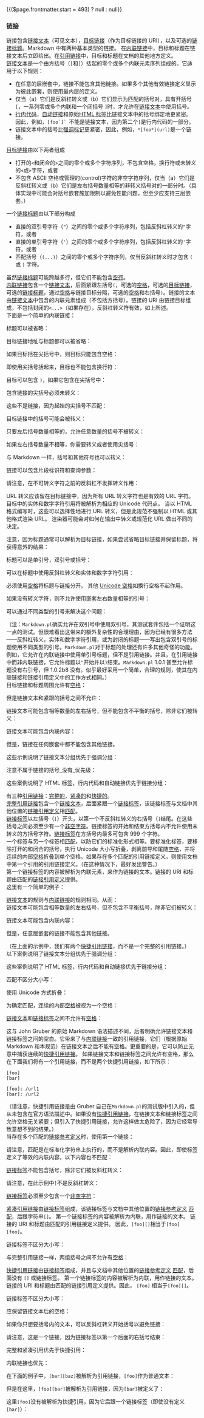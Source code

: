 {{($page.frontmatter.start = 493) ? null : null}}
### 链接

链接包含[链接文本](https://github.github.com/gfm/#link-text)（可见文本），[目标链接](https://github.github.com/gfm/#link-destination)（作为目标链接的 URI），以及可选的[链接标题](https://github.github.com/gfm/#link-title)。Markdown 中有两种基本类型的链接。 在[内联链接](https://github.github.com/gfm/#inline-link)中，目标和标题在链接文本后立即给出。在[引用链接](https://github.github.com/gfm/#reference-link)中，目标和标题在文档的其他地方定义。  
[链接文本](https://github.github.com/gfm/#link-text)是一个由方括号（`[`和`]`）括起的零个或多个内联元素序列组成的。它适用于以下规则：  

*   在任意的层嵌套中，链接不能包含其他链接。如果多个其他有效链接定义显示为彼此嵌套，则使用最内层的定义。
*   仅当（a）它们是反斜杠转义或（b）它们显示为匹配的括号对，具有开括号`[`，一系列零或多个内联和一个闭括号 `]`时，才允许在[链接文本](https://github.github.com/gfm/#link-text)中使用括号。
*   [行内代码](https://github.github.com/gfm/#code-spans)，[自动链接](https://github.github.com/gfm/#autolinks)和原始[HTML 标签](https://github.github.com/gfm/#html-tag)比链接文本中的括号绑定地更紧密。 因此，例如，``[foo`]` ``不能是链接文本，因为第二个`]`是行内代码的一部分。
*   链接文本中的括号比[强调标记](https://github.github.com/gfm/#emphasis-and-strong-emphasis)更紧密，因此，例如，`*[foo*](url)`是一个链接。

[目标链接](https://github.github.com/gfm/#link-destination)由以下两者组成  

*   打开的`<`和闭合的`>`之间的零个或多个字符序列，不包含空格，换行符或未转义的`<`或`>`字符，或者
*   不包含 ASCII 空格或管理的(control)字符的非空字符序列，仅当（a）它们是反斜杠转义或（b）它们是左右括号数量相等的非转义括号对的一部分时。（具体实现中可能会对括号嵌套施加限制以避免性能问题，但至少应支持三层嵌套。）

一个[链接标题](https://github.github.com/gfm/#link-title)由以下部分构成

*   直接的双引号字符（`"`）之间的零个或多个字符序列，包括反斜杠转义的`"`字符，或者
*   直接的单引号字符（`'`）之间的零个或多个字符序列，包括反斜杠转义的`'`字符，或者
*   匹配括号（`(...)`）之间的零个或多个字符序列，仅当反斜杠转义时才包含 `(` 或 `)` 字符。

虽然[链接标题](https://github.github.com/gfm/#link-title)可能跨越多行，但它们不能包含[空行](https://github.github.com/gfm/#blank-line)。  
[内联链接](https://github.github.com/gfm/#inline-link)包含一个[链接文本](https://github.github.com/gfm/#link-text)，后面紧跟左括号`(`，可选的[空格](https://github.github.com/gfm/#whitespace)，可选的[目标链接](https://github.github.com/gfm/#link-destination)，可选的[链接标题](https://github.github.com/gfm/#link-title)，通过[空格](https://github.github.com/gfm/#whitespace)与链接目标分隔，可选的[空格](https://github.github.com/gfm/#whitespace)和右括号`)`。链接的文本由[链接文本](https://github.github.com/gfm/#link-text)中包含的内联元素组成（不包括方括号）。链接的 URI 由链接目标组成，不包括封闭的`<...>`（如果存在），反斜杠转义符有效，如上所述。    
下面是一个简单的内联链接：  
<Example :index="$page.frontmatter.start++"/>

标题可以被省略：  
<Example :index="$page.frontmatter.start++"/>

目标链接地址与标题都可以被省略：  
<Example :index="$page.frontmatter.start++"/>

<Example :index="$page.frontmatter.start++"/>

如果目标括在尖括号中，则目标只能包含空格： 
<Example :index="$page.frontmatter.start++"/>

<Example :index="$page.frontmatter.start++"/>

即使用尖括号括起来，目标也不能包含换行符：  
<Example :index="$page.frontmatter.start++"/>

<Example :index="$page.frontmatter.start++"/>

目标可以包含 `)`，如果它包含在尖括号中：    
<Example :index="$page.frontmatter.start++"/>

包含链接的尖括号必须未转义：    
<Example :index="$page.frontmatter.start++"/>

这些不是链接，因为起始的尖括号不匹配：   
<Example :index="$page.frontmatter.start++"/>

目标链接中的括号可能会被转义：  
<Example :index="$page.frontmatter.start++"/>

只要左后括号数量相等的，允许任意数量的括号不被转义：  
<Example :index="$page.frontmatter.start++"/>

如果左右括号数量不相等，你需要转义或者使用尖括号：  
<Example :index="$page.frontmatter.start++"/>

<Example :index="$page.frontmatter.start++"/>

与 Markdown 一样，括号和其他符号也可以转义：  
<Example :index="$page.frontmatter.start++"/>

链接可以包含片段标识符和查询参数：  
<Example :index="$page.frontmatter.start++"/>

请注意，在不可转义字符之前的反斜杠不发挥转义作用：  
<Example :index="$page.frontmatter.start++"/>

URL 转义应该留在目标链接中，因为所有 URL 转义字符也是有效的 URL 字符。目标中的实体和数字字符引用将被解析为相应的 Unicode 代码点。 当以 HTML 格式编写时，这些可以选择性地进行 URL 转义，但是此规范不强制以 HTML 或其他格式渲染 URL。 渲染器可能会对如何在输出中转义或规范化 URL 做出不同的决定。  
<Example :index="$page.frontmatter.start++"/>

注意，因为标题通常可以解析为目标链接，如果尝试省略目标链接并保留标题，将获得意外的结果：  
<Example :index="$page.frontmatter.start++"/>

标题可以是单引号，双引号或括号：  
<Example :index="$page.frontmatter.start++"/>

可以在标题中使用反斜杠转义和实体和数字字符引用：  
<Example :index="$page.frontmatter.start++"/>

必须使用[空格](https://github.github.com/gfm/#whitespace)将标题与链接分开。 其他 [Unicode 空格](https://github.github.com/gfm/#unicode-whitespace)如换行空格不起作用。  
<Example :index="$page.frontmatter.start++"/>

如果没有转义字符，则不允许使用嵌套左右数量相等的引号：  
<Example :index="$page.frontmatter.start++"/>

可以通过不同类型的引号来解决这个问题：  
<Example :index="$page.frontmatter.start++"/>

（注：`Markdown.pl`确实允许在双引号中使用双引号，其测试套件包括一个证明这一点的测试。但很难看出这带来的额外复杂性的合理理由，因为已经有很多方法——反斜杠转义，实体和数字字符引用，或为封闭的标题——写出包含双引号的标题使用不同类型的引号。`Markdown.pl`对于标题的处理还有许多其他奇怪的功能。例如，它允许在内联链接中使用单引号标题，但不是引用链接。并且，在引用链接中而非内联链接，它允许标题以`"`开始并以`)`结束。`Markdown.pl` 1.0.1 甚至允许标题没有右引号，但 1.0.2b8 没有。似乎最好采用一个简单，合理的规则，使其在内联链接和链接引用定义中的工作方式相同。）  
目标链接和标题周围允许有[空格](https://github.github.com/gfm/#whitespace)：  
<Example :index="$page.frontmatter.start++"/>

但是链接文本和紧跟的括号之间不允许：  
<Example :index="$page.frontmatter.start++"/>

链接文本可能包含相等数量的左右括号，但不能包含不平衡的括号，除非它们被转义：  
<Example :index="$page.frontmatter.start++"/>

<Example :index="$page.frontmatter.start++"/>

<Example :index="$page.frontmatter.start++"/>

<Example :index="$page.frontmatter.start++"/>

链接文本可能包含内联内容：  
<Example :index="$page.frontmatter.start++"/>

<Example :index="$page.frontmatter.start++"/>

但是，链接在任何嵌套中都不能包含其他链接。  
<Example :index="$page.frontmatter.start++"/>

<Example :index="$page.frontmatter.start++"/>

<Example :index="$page.frontmatter.start++"/>

这些示例说明了链接文本分组优先于强调分组：  
<Example :index="$page.frontmatter.start++"/>

<Example :index="$page.frontmatter.start++"/>

注意不属于链接的括号_没有_优先级：  
<Example :index="$page.frontmatter.start++"/>

这些案例说明了 HTML 标签，行内代码和自动链接优先于链接分组：  
<Example :index="$page.frontmatter.start++"/>

<Example :index="$page.frontmatter.start++"/>

<Example :index="$page.frontmatter.start++"/>

有三种[引用链接](https://github.github.com/gfm/#reference-link)：[完整的](https://github.github.com/gfm/#full-reference-link)，[紧凑的](https://github.github.com/gfm/#collapsed-reference-link)和[快捷的](https://github.github.com/gfm/#shortcut-reference-link)。  
[完整引用链接](https://github.github.com/gfm/#full-reference-link)包含一个[链接文本](https://github.github.com/gfm/#link-text)，后面紧跟一个[链接标签](https://github.github.com/gfm/#link-label)，该链接标签与文档中其他位置的[链接引用定义](https://github.github.com/gfm/#link-reference-definition)相[匹配](https://github.github.com/gfm/#matches)。  
[链接标签](https://github.github.com/gfm/#link-label)以左括号（`[`）开头，以第一个不反斜杠转义的右括号（`]`结尾。在这些括号之间必须至少有一个[非空字符](https://github.github.com/gfm/#non-whitespace-character)。链接标签的开始和结束方括号内不允许使用未转义的方括号字符。[链接标签](https://github.github.com/gfm/#link-label)在方括号内最多可包含 999 个字符。  
一个标签与另一个标签相[匹配](https://github.github.com/gfm/#matches)，以防它们的标准化形式相等。要标准化标签，要移除打开的和闭合的括号，执行 Unicode 大小写折叠，剥离前导和尾随[空格](https://github.github.com/gfm/#whitespace)，并将连续的内部[空格](https://github.github.com/gfm/#whitespace)折叠到单个空格。如果存在多个匹配的引用链接定义，则使用文档中第一个引用的引用链接定义。（在这种情况下，最好发出警告。）  
第一个链接标签的内容被解析为内联元素，来作为链接的文本。链接的 URI 和标题由匹配的[链接引用定义](https://github.github.com/gfm/#link-reference-definition)提供。  
这里有一个简单的例子：  
<Example :index="$page.frontmatter.start++"/>

[链接文本](https://github.github.com/gfm/#link-text)的规则与[内联链接](https://github.github.com/gfm/#inline-link)的规则相同。从而：  
链接文本可能包含相等数量的左右括号，但不包含不平衡括号，除非它们被转义：  
<Example :index="$page.frontmatter.start++"/>

<Example :index="$page.frontmatter.start++"/>

链接文本可能包含内联内容：  
<Example :index="$page.frontmatter.start++"/>

<Example :index="$page.frontmatter.start++"/>

但是，任意层嵌套的链接不能包含其他链接。  
<Example :index="$page.frontmatter.start++"/>

<Example :index="$page.frontmatter.start++"/>

（在上面的示例中，我们有两个[快捷引用链接](https://github.github.com/gfm/#shortcut-reference-link)，而不是一个完整的引用链接。）  
以下案例说明了链接文本分组优先于强调分组：  
<Example :index="$page.frontmatter.start++"/>

<Example :index="$page.frontmatter.start++"/>

这些案例说明了 HTML 标签，行内代码和自动链接优先于链接分组：  
<Example :index="$page.frontmatter.start++"/>

<Example :index="$page.frontmatter.start++"/>

<Example :index="$page.frontmatter.start++"/>

匹配不区分大小写：  
<Example :index="$page.frontmatter.start++"/>

使用 Unicode 方式折叠：  
<Example :index="$page.frontmatter.start++"/>

为确定匹配，连续的内部[空格](https://github.github.com/gfm/#whitespace)被视为一个空格：  
<Example :index="$page.frontmatter.start++"/>

[链接文本](https://github.github.com/gfm/#link-text)和[链接标签](https://github.github.com/gfm/#link-label)之间不允许有[空格](https://github.github.com/gfm/#whitespace)：  
<Example :index="$page.frontmatter.start++"/>

<Example :index="$page.frontmatter.start++"/>

这与 John Gruber 的原始 Markdown 语法描述不同，后者明确允许链接文本和链接标签之间的空白。它带来了与[内联链接](https://github.github.com/gfm/#inline-link)一致的引用链接，它们（根据原始 Markdown 和本规范）在链接文本之后不能有空格。更重要的是，它可以防止无意中捕获连续的[快捷引用链接](https://github.github.com/gfm/#shortcut-reference-link)。 如果链接文本和链接标签之间允许有空格，那么在下面我们将有一个引用链接，而不是两个快捷引用链接，如下所示：  

    [foo]
    [bar]
    
    [foo]: /url1
    [bar]: /url2

（请注意，快捷引用链接是由 Gruber 自己在`Markdown.pl`的测试版中引入的，但从未包含在官方语法描述中。如果没有[快捷引用链接](https://github.github.com/gfm/#shortcut-reference-link)，在链接文本和链接标签之间允许空格无关紧要；但引入了快捷引用链接，允许这样做太危险了，因为它经常导致意想不到的结果。）  
当存在多个匹配的[链接参考定义](https://github.github.com/gfm/#link-reference-definition)时，使用第一个链接：  
<Example :index="$page.frontmatter.start++"/>

请注意，匹配是在标准化字符串上执行的，而不是解析内联内容。因此，即使标签定义了等效的内联内容，以下内容也不匹配：  
<Example :index="$page.frontmatter.start++"/>

[链接标签](https://github.github.com/gfm/#link-label)不能包含括号，除非它们被反斜杠转义：  
<Example :index="$page.frontmatter.start++"/>

<Example :index="$page.frontmatter.start++"/>

<Example :index="$page.frontmatter.start++"/>

<Example :index="$page.frontmatter.start++"/>

请注意，在此示例中`]`不是反斜杠转义：  
<Example :index="$page.frontmatter.start++"/>

[链接标签](https://github.github.com/gfm/#link-label)必须至少包含一个[非空字符](https://github.github.com/gfm/#non-whitespace-character)：  
<Example :index="$page.frontmatter.start++"/>

<Example :index="$page.frontmatter.start++"/>

[紧凑引用链接](https://github.github.com/gfm/#collapsed-reference-link)由[链接标签](https://github.github.com/gfm/#link-label)组成，该链接标签与文档中其他位置的[链接参考定义](https://github.github.com/gfm/#link-reference-definition) [匹配](https://github.github.com/gfm/#matches)，后跟字符串`[]`。 第一个链接标签的内容被解析为内联，用作链接的文本。 链接的 URI 和标题由匹配的引用链接定义提供。 因此，`[foo][]`相当于`[foo][foo]`。  
<Example :index="$page.frontmatter.start++"/>

<Example :index="$page.frontmatter.start++"/>

链接标签不区分大小写：  
<Example :index="$page.frontmatter.start++"/>

与完整引用链接一样，两组括号之间不允许有[空格](https://github.github.com/gfm/#whitespace)：  
<Example :index="$page.frontmatter.start++"/>

[快捷引用链接](https://github.github.com/gfm/#shortcut-reference-link)由[链接标签](https://github.github.com/gfm/#link-label)组成，并且与文档中其他位置的[链接参考定义](https://github.github.com/gfm/#link-reference-definition) [匹配](https://github.github.com/gfm/#matches)，后面没有 `[]` 或链接标签。 第一个链接标签的内容被解析为内联，用作链接的文本。 链接的 URI 和标题由匹配的链接引用定义提供。因此， `[foo]` 相当于`[foo][]`。  
<Example :index="$page.frontmatter.start++"/>

<Example :index="$page.frontmatter.start++"/>

<Example :index="$page.frontmatter.start++"/>

<Example :index="$page.frontmatter.start++"/>

链接标签不区分大小写：  
<Example :index="$page.frontmatter.start++"/>

应保留链接文本后的空格：  
<Example :index="$page.frontmatter.start++"/>

如果你只想要括号内的文本，可以反斜杠转义开始括号以避免链接：  
<Example :index="$page.frontmatter.start++"/>

请注意，这是一个链接，因为链接标签以第一个后面的右括号结束：  
<Example :index="$page.frontmatter.start++"/>

完整和紧凑引用优先于快捷引用：  
<Example :index="$page.frontmatter.start++"/>

<Example :index="$page.frontmatter.start++"/>

内联链接也优先：  
<Example :index="$page.frontmatter.start++"/>

<Example :index="$page.frontmatter.start++"/>

在下面的例子中，`[bar][baz]`被解析为引用链接，`[foo]`作为普通文本：  
<Example :index="$page.frontmatter.start++"/>

但是在这里，`[foo][bar]`被解析为引用链接，因为`[bar]`被定义了：  
<Example :index="$page.frontmatter.start++"/>

这里`[foo]`没有被解析为快捷引用，因为它后跟一个链接标签（即使没有定义`[bar]`）：  
<Example :index="$page.frontmatter.start++"/>
